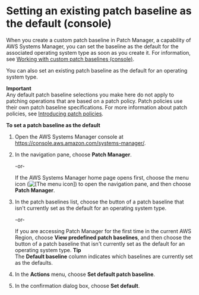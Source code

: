 # Setting an existing patch baseline as the default \(console\)<a name="set-default-patch-baseline"></a>

When you create a custom patch baseline in Patch Manager, a capability of AWS Systems Manager, you can set the baseline as the default for the associated operating system type as soon as you create it\. For information, see [Working with custom patch baselines \(console\)](sysman-patch-baseline-console.md)\.

You can also set an existing patch baseline as the default for an operating system type\.

**Important**  
Any default patch baseline selections you make here do not apply to patching operations that are based on a patch policy\. Patch policies use their own patch baseline specifications\. For more information about patch policies, see [Introducing patch policies](patch-policies-about.md)\.

**To set a patch baseline as the default**

1. Open the AWS Systems Manager console at [https://console\.aws\.amazon\.com/systems\-manager/](https://console.aws.amazon.com/systems-manager/)\.

1. In the navigation pane, choose **Patch Manager**\.

   \-or\-

   If the AWS Systems Manager home page opens first, choose the menu icon \(![\[The menu icon\]](http://docs.aws.amazon.com/systems-manager/latest/userguide/images/menu-icon-small.png)\) to open the navigation pane, and then choose **Patch Manager**\.

1. In the patch baselines list, choose the button of a patch baseline that isn't currently set as the default for an operating system type\.

   \-or\-

   If you are accessing Patch Manager for the first time in the current AWS Region, choose **View predefined patch baselines**, and then choose the button of a patch baseline that isn't currently set as the default for an operating system type\.
**Tip**  
The **Default baseline** column indicates which baselines are currently set as the defaults\.

1. In the **Actions** menu, choose **Set default patch baseline**\.

1. In the confirmation dialog box, choose **Set default**\.